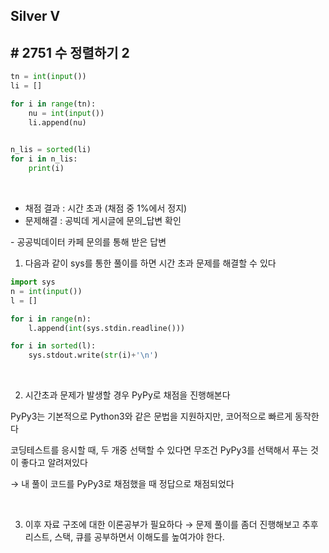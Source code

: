 ## Silver V

## # 2751 수 정렬하기 2

```python
tn = int(input())
li = []

for i in range(tn):
    nu = int(input())
    li.append(nu)
    

n_lis = sorted(li)
for i in n_lis:
    print(i)
```

  <br/>

- 채점 결과 : 시간 초과 (채점 중 1%에서 정지)
- 문제해결 : 공빅데 게시글에 문의_답변 확인<br/>

\- 공공빅데이터 카페 문의를 통해 받은 답변

1. 다음과 같이 sys를 통한 풀이를 하면 시간 초과 문제를 해결할 수 있다

```python
import sys
n = int(input())
l = []

for i in range(n):
    l.append(int(sys.stdin.readline()))

for i in sorted(l):
    sys.stdout.write(str(i)+'\n')
```

   <br/>

2. 시간초과 문제가 발생할 경우 PyPy로 채점을 진행해본다

PyPy3는 기본적으로 Python3와 같은 문법을 지원하지만, 코어적으로 빠르게 동작한다

코딩테스트를 응시할 때, 두 개중 선택할 수 있다면 무조건 PyPy3를 선택해서 푸는 것이 좋다고 알려져있다

→ 내 풀이 코드를 PyPy3로 채점했을 때 정답으로 채점되었다  

<br/>

3. 이후 자료 구조에 대한 이론공부가 필요하다 → 문제 풀이를 좀더 진행해보고 추후 리스트, 스택, 큐를 공부하면서 이해도를 높여가야 한다.